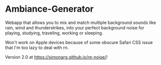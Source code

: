 # Ambiance-Generator
Webapp that allows you to mix and match multiple background sounds like rain, wind and thunderstrikes, into your perfect background noise for playing, studying, traveling, working or sleeping.

Won't work on Apple devices because of some obscure Safari CSS issue that I'm too lazy to deal with rn.

Version 2.0 at https://simonarg.github.io/re-noise/!